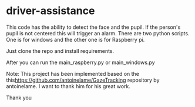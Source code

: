 # driver-assistance

This code has the ability to detect the face and the pupil. If the person's pupil is not centered this will trigger an alarm. There are two python scripts. One is for windows and the other one is for Raspberry pi. 

Just clone the repo and install requirements.

After you can run the main_raspberry.py or main_windows.py

Note: This project has been implemented based on the this<https://github.com/antoinelame/GazeTracking>  repository by antoinelame. 
I want to thank him for his great work.

Thank you
